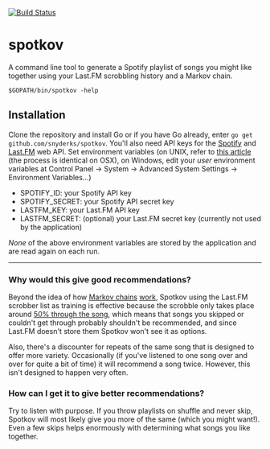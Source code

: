 [![Build Status](https://travis-ci.org/snyderks/spotkov.svg?branch=master)](https://travis-ci.org/snyderks/spotkov)
# spotkov
A command line tool to generate a Spotify playlist of songs you might like together using your Last.FM scrobbling history and a Markov chain.

`$GOPATH/bin/spotkov -help`

## Installation
Clone the repository and install Go or if you have Go already, enter `go get github.com/snyderks/spotkov`.
You'll also need API keys for the [Spotify](https://developer.spotify.com/web-api/) and [Last.FM](http://www.last.fm/api/account/create) web API. 
Set environment variables (on UNIX, refer to [this article](http://www.cyberciti.biz/faq/set-environment-variable-linux/) (the process is identical on OSX), on Windows, edit your *user* environment variables at Control Panel -> System -> Advanced System Settings -> Environment Variables...)
 - SPOTIFY_ID: your Spotify API key
 - SPOTIFY_SECRET: your Spotify API secret key
 - LASTFM_KEY: your Last.FM API key
 - LASTFM_SECRET: (optional) your Last.FM secret key (currently not used by the application)

 *None* of the above environment variables are stored by the application and are read again on each run.

---
### Why would this give good recommendations?
Beyond the idea of how [Markov chains](https://en.wikipedia.org/wiki/Markov_chain) [work](http://setosa.io/ev/markov-chains/), Spotkov using the Last.FM scrobber list as training is effective because the scrobble only takes place around [50% through the song](https://community.spotify.com/t5/Other-Partners-Windows-Phone-etc/How-long-do-you-have-to-listen-for-a-song-to-count-as-quot/td-p/978261), which means that songs you skipped or couldn't get through probably shouldn't be recommended, and since Last.FM doesn't store them Spotkov won't see it as options.

Also, there's a discounter for repeats of the same song that is designed to offer more variety. Occasionally (if you've listened to one song over and over for quite a bit of time) it will recommend a song twice. However, this isn't designed to happen very often.

### How can I get it to give better recommendations?
Try to listen with purpose. If you throw playlists on shuffle and never skip, Spotkov will most likely give you more of the same (which you might want!). Even a few skips helps enormously with determining what songs you like together.
